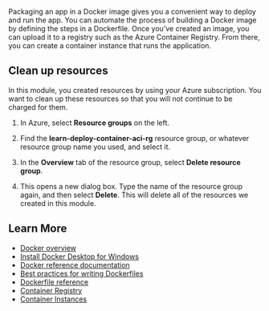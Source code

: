 Packaging an app in a Docker image gives you a convenient way to deploy and run the app. You can automate the process of building a Docker image by defining the steps in a Dockerfile. Once you've created an image, you can upload it to a registry such as the Azure Container Registry. From there, you can create a container instance that runs the application.

## Clean up resources

In this module, you created resources by using your Azure subscription. You want to clean up these resources so that you will not continue to be charged for them.

1. In Azure, select **Resource groups** on the left.

1. Find the **learn-deploy-container-aci-rg** resource group, or whatever resource group name you used,  and select it.

1. In the **Overview** tab of the resource group, select **Delete resource group**.

1. This opens a new dialog box. Type the name of the resource group again, and then select **Delete**. This will delete all of the resources we created in this module.

## Learn More

- [Docker overview](https://docs.docker.com/engine/docker-overview/)
- [Install Docker Desktop for Windows](https://docs.docker.com/docker-for-windows/install/)
- [Docker reference documentation](https://docs.docker.com/reference/)
- [Best practices for writing Dockerfiles](https://docs.docker.com/develop/develop-images/dockerfile_best-practices/)
- [Dockerfile reference](https://docs.docker.com/engine/reference/builder/)
- [Container Registry](https://azure.microsoft.com/services/container-registry/)
- [Container Instances](https://azure.microsoft.com/services/container-instances/)
